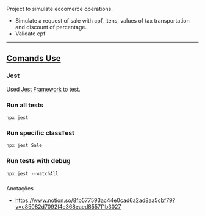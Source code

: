 

Project to simulate eccomerce operations.
  * Simulate a request of sale with cpf, itens, values of tax transportation and discount of percentage.
  * Validate cpf


***
## [Comands Use](#comands-use)

### **Jest**
Used [Jest Framework](https://jestjs.io/pt-BR/) to test.

### Run all tests
`npx jest`

### Run specific classTest
`npx jest Sale`

### Run tests with debug
`npx jest --watchAll`

### 
Anotações
- https://www.notion.so/8fb577593ac44e0cad6a2ad8aa5cbf79?v=c85082d7092f4e368eaed8557f1b3027
